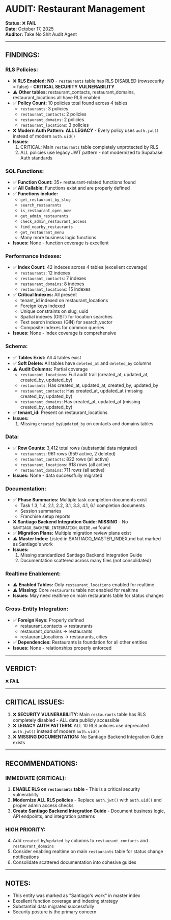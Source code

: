 # AUDIT: Restaurant Management

**Status:** ❌ **FAIL**  
**Date:** October 17, 2025  
**Auditor:** Take No Shit Audit Agent  

---

## FINDINGS:

### RLS Policies:
- ❌ **RLS Enabled:** **NO** - `restaurants` table has RLS DISABLED (rowsecurity = false) - **CRITICAL SECURITY VULNERABILITY**
- ⚠️ **Other tables:** restaurant_contacts, restaurant_domains, restaurant_locations all have RLS enabled
- ✅ **Policy Count:** 10 policies total found across 4 tables
  - `restaurants`: 3 policies
  - `restaurant_contacts`: 2 policies
  - `restaurant_domains`: 2 policies
  - `restaurant_locations`: 3 policies
- ❌ **Modern Auth Pattern:** **ALL LEGACY** - Every policy uses `auth.jwt()` instead of modern `auth.uid()`
- **Issues:** 
  1. CRITICAL: Main `restaurants` table completely unprotected by RLS
  2. ALL policies use legacy JWT pattern - not modernized to Supabase Auth standards

### SQL Functions:
- ✅ **Function Count:** 35+ restaurant-related functions found
- ✅ **All Callable:** Functions exist and are properly defined
- ✅ **Functions include:** 
  - `get_restaurant_by_slug`
  - `search_restaurants`
  - `is_restaurant_open_now`
  - `get_admin_restaurants`
  - `check_admin_restaurant_access`
  - `find_nearby_restaurants`
  - `get_restaurant_menu`
  - Many more business logic functions
- **Issues:** None - function coverage is excellent

### Performance Indexes:
- ✅ **Index Count:** 42 indexes across 4 tables (excellent coverage)
  - `restaurants`: 12 indexes
  - `restaurant_contacts`: 7 indexes
  - `restaurant_domains`: 8 indexes
  - `restaurant_locations`: 15 indexes
- ✅ **Critical Indexes:** All present
  - tenant_id indexed on restaurant_locations
  - Foreign keys indexed
  - Unique constraints on slug, uuid
  - Spatial indexes (GIST) for location searches
  - Text search indexes (GIN) for search_vector
  - Composite indexes for common queries
- **Issues:** None - index coverage is comprehensive

### Schema:
- ✅ **Tables Exist:** All 4 tables exist
- ✅ **Soft Delete:** All tables have `deleted_at` and `deleted_by` columns
- ⚠️ **Audit Columns:** Partial coverage
  - `restaurant_locations`: Full audit trail (created_at, updated_at, created_by, updated_by)
  - `restaurants`: Has created_at, updated_at, created_by, updated_by
  - `restaurant_contacts`: Has created_at, updated_at (missing created_by, updated_by)
  - `restaurant_domains`: Has created_at, updated_at (missing created_by, updated_by)
- ✅ **tenant_id:** Present on restaurant_locations
- **Issues:** 
  1. Missing `created_by`/`updated_by` on contacts and domains tables

### Data:
- ✅ **Row Counts:** 3,412 total rows (substantial data migrated)
  - `restaurants`: 961 rows (959 active, 2 deleted)
  - `restaurant_contacts`: 822 rows (all active)
  - `restaurant_locations`: 918 rows (all active)
  - `restaurant_domains`: 711 rows (all active)
- **Issues:** None - data successfully migrated

### Documentation:
- ✅ **Phase Summaries:** Multiple task completion documents exist
  - Task 1.3, 1.4, 2.1, 2.2, 3.1, 3.3, 4.1, 6.1 completion documents
  - Session summaries
  - Franchise setup reports
- ❌ **Santiago Backend Integration Guide:** **MISSING** - No `SANTIAGO_BACKEND_INTEGRATION_GUIDE.md` found
- ✅ **Migration Plans:** Multiple migration review plans exist
- ⚠️ **Master Index:** Listed in SANTIAGO_MASTER_INDEX.md but marked as Santiago's work
- **Issues:** 
  1. Missing standardized Santiago Backend Integration Guide
  2. Documentation scattered across many files (not consolidated)

### Realtime Enablement:
- ⚠️ **Enabled Tables:** Only `restaurant_locations` enabled for realtime
- ⚠️ **Missing:** Core `restaurants` table not enabled for realtime
- **Issues:** May need realtime on main restaurants table for status changes

### Cross-Entity Integration:
- ✅ **Foreign Keys:** Properly defined
  - restaurant_contacts → restaurants
  - restaurant_domains → restaurants
  - restaurant_locations → restaurants, cities
- ✅ **Dependencies:** Restaurants is foundation for all other entities
- **Issues:** None - relationships properly enforced

---

## VERDICT:
❌ **FAIL**

---

## CRITICAL ISSUES:

1. ❌ **SECURITY VULNERABILITY:** Main `restaurants` table has RLS completely disabled - ALL data publicly accessible
2. ❌ **LEGACY AUTH PATTERN:** ALL 10 RLS policies use deprecated `auth.jwt()` instead of modern `auth.uid()`
3. ❌ **MISSING DOCUMENTATION:** No Santiago Backend Integration Guide exists

---

## RECOMMENDATIONS:

### IMMEDIATE (CRITICAL):
1. **ENABLE RLS on `restaurants` table** - This is a critical security vulnerability
2. **Modernize ALL RLS policies** - Replace `auth.jwt()` with `auth.uid()` and proper admin access checks
3. **Create Santiago Backend Integration Guide** - Document business logic, API endpoints, and integration patterns

### HIGH PRIORITY:
4. Add `created_by`/`updated_by` columns to `restaurant_contacts` and `restaurant_domains`
5. Consider enabling realtime on main `restaurants` table for status change notifications
6. Consolidate scattered documentation into cohesive guides

---

## NOTES:
- This entity was marked as "Santiago's work" in master index
- Excellent function coverage and indexing strategy
- Substantial data migrated successfully
- Security posture is the primary concern

